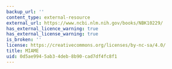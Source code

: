 ```yaml
---
backup_url: ''
content_type: external-resource
external_url: https://www.ncbi.nlm.nih.gov/books/NBK10229/
has_external_licence_warning: true
has_external_license_warning: true
is_broken: ''
license: https://creativecommons.org/licenses/by-nc-sa/4.0/
title: MIAME
uid: 0d5ae994-5ab3-4deb-8b90-cad7df4fc8f1
---
```

